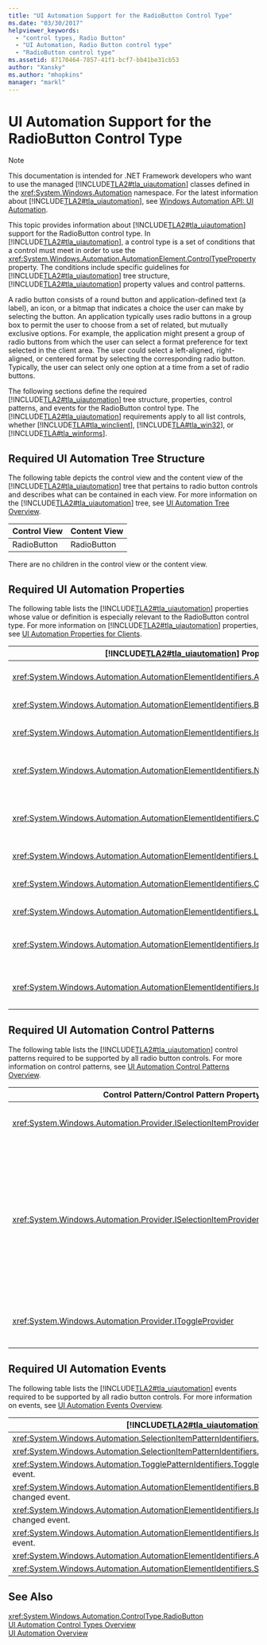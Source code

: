 ```yaml
---
title: "UI Automation Support for the RadioButton Control Type"
ms.date: "03/30/2017"
helpviewer_keywords: 
  - "control types, Radio Button"
  - "UI Automation, Radio Button control type"
  - "RadioButton control type"
ms.assetid: 87170464-7857-41f1-bcf7-bb41be31cb53
author: "Xansky"
ms.author: "mhopkins"
manager: "markl"
---
```

# UI Automation Support for the RadioButton Control Type
> [!NOTE]
>  This documentation is intended for .NET Framework developers who want to use the managed [!INCLUDE[TLA2#tla_uiautomation](../../../includes/tla2sharptla-uiautomation-md.md)] classes defined in the <xref:System.Windows.Automation> namespace. For the latest information about [!INCLUDE[TLA2#tla_uiautomation](../../../includes/tla2sharptla-uiautomation-md.md)], see [Windows Automation API: UI Automation](http://go.microsoft.com/fwlink/?LinkID=156746).  

 This topic provides information about [!INCLUDE[TLA2#tla_uiautomation](../../../includes/tla2sharptla-uiautomation-md.md)] support for the RadioButton control type. In [!INCLUDE[TLA2#tla_uiautomation](../../../includes/tla2sharptla-uiautomation-md.md)], a control type is a set of conditions that a control must meet in order to use the <xref:System.Windows.Automation.AutomationElement.ControlTypeProperty> property. The conditions include specific guidelines for [!INCLUDE[TLA2#tla_uiautomation](../../../includes/tla2sharptla-uiautomation-md.md)] tree structure, [!INCLUDE[TLA2#tla_uiautomation](../../../includes/tla2sharptla-uiautomation-md.md)] property values and control patterns.  

 A radio button consists of a round button and application-defined text (a label), an icon, or a bitmap that indicates a choice the user can make by selecting the button. An application typically uses radio buttons in a group box to permit the user to choose from a set of related, but mutually exclusive options. For example, the application might present a group of radio buttons from which the user can select a format preference for text selected in the client area. The user could select a left-aligned, right-aligned, or centered format by selecting the corresponding radio button. Typically, the user can select only one option at a time from a set of radio buttons.  

 The following sections define the required [!INCLUDE[TLA2#tla_uiautomation](../../../includes/tla2sharptla-uiautomation-md.md)] tree structure, properties, control patterns, and events for the RadioButton control type. The [!INCLUDE[TLA2#tla_uiautomation](../../../includes/tla2sharptla-uiautomation-md.md)] requirements apply to all list controls, whether [!INCLUDE[TLA#tla_winclient](../../../includes/tlasharptla-winclient-md.md)], [!INCLUDE[TLA#tla_win32](../../../includes/tlasharptla-win32-md.md)], or [!INCLUDE[TLA#tla_winforms](../../../includes/tlasharptla-winforms-md.md)].  

<a name="Required_UI_Automation_Tree_Structure"></a>   
## Required UI Automation Tree Structure  
 The following table depicts the control view and the content view of the [!INCLUDE[TLA2#tla_uiautomation](../../../includes/tla2sharptla-uiautomation-md.md)] tree that pertains to radio button controls and describes what can be contained in each view. For more information on the [!INCLUDE[TLA2#tla_uiautomation](../../../includes/tla2sharptla-uiautomation-md.md)] tree, see [UI Automation Tree Overview](../../../docs/framework/ui-automation/ui-automation-tree-overview.md).  


|Control View|Content View|  
|------------------|------------------|  
|RadioButton|RadioButton|  

 There are no children in the control view or the content view.  

<a name="Required_UI_Automation_Properties"></a>   
## Required UI Automation Properties  
 The following table lists the [!INCLUDE[TLA2#tla_uiautomation](../../../includes/tla2sharptla-uiautomation-md.md)] properties whose value or definition is especially relevant to the RadioButton control type. For more information on [!INCLUDE[TLA2#tla_uiautomation](../../../includes/tla2sharptla-uiautomation-md.md)] properties, see [UI Automation Properties for Clients](../../../docs/framework/ui-automation/ui-automation-properties-for-clients.md).  


| [!INCLUDE[TLA2#tla_uiautomation](../../../includes/tla2sharptla-uiautomation-md.md)] Property |     Value      |                                                                               Notes                                                                               |
|-----------------------------------------------------------------------------------------------|----------------|-------------------------------------------------------------------------------------------------------------------------------------------------------------------|
|      <xref:System.Windows.Automation.AutomationElementIdentifiers.AutomationIdProperty>       |   See notes.   |                                       The value of this property needs to be unique across all controls in an application.                                        |
|    <xref:System.Windows.Automation.AutomationElementIdentifiers.BoundingRectangleProperty>    |   See notes.   |                                                     The outermost rectangle that contains the whole control.                                                      |
|   <xref:System.Windows.Automation.AutomationElementIdentifiers.IsKeyboardFocusableProperty>   |   See notes.   |                                             If the control can receive keyboard focus, it must support this property.                                             |
|          <xref:System.Windows.Automation.AutomationElementIdentifiers.NameProperty>           |   See notes.   |                          The radio button control’s name is the text that is displayed beside the button that maintains selection state.                          |
|     <xref:System.Windows.Automation.AutomationElementIdentifiers.ClickablePointProperty>      |   See notes.   |                The radio button control’s clickable point MUST be a point that sets selection on the radio button if clicked with a mouse pointer.                |
|        <xref:System.Windows.Automation.AutomationElementIdentifiers.LabeledByProperty>        |     `Null`     |                                                             Radio buttons are self-labeling controls.                                                             |
|       <xref:System.Windows.Automation.AutomationElementIdentifiers.ControlTypeProperty>       |  RadioButton   |                            This value is the same for all [!INCLUDE[TLA2#tla_ui](../../../includes/tla2sharptla-ui-md.md)] frameworks.                            |
|  <xref:System.Windows.Automation.AutomationElementIdentifiers.LocalizedControlTypeProperty>   | "radio button" |                                                  Localized string corresponding to the RadioButton Control Type.                                                  |
|    <xref:System.Windows.Automation.AutomationElementIdentifiers.IsContentElementProperty>     |      True      | The radio button control is always included in the content view of the [!INCLUDE[TLA2#tla_uiautomation](../../../includes/tla2sharptla-uiautomation-md.md)] tree. |
|    <xref:System.Windows.Automation.AutomationElementIdentifiers.IsControlElementProperty>     |      True      | The radio button control is always included in the control view of the [!INCLUDE[TLA2#tla_uiautomation](../../../includes/tla2sharptla-uiautomation-md.md)] tree. |

<a name="Required_UI_Automation_Control_Patterns"></a>   
## Required UI Automation Control Patterns  
 The following table lists the [!INCLUDE[TLA2#tla_uiautomation](../../../includes/tla2sharptla-uiautomation-md.md)] control patterns required to be supported by all radio button controls. For more information on control patterns, see [UI Automation Control Patterns Overview](../../../docs/framework/ui-automation/ui-automation-control-patterns-overview.md).  


|                        Control Pattern/Control Pattern Property                        | Support/Value |                                                                                                                                                                                                       Notes                                                                                                                                                                                                       |
|----------------------------------------------------------------------------------------|---------------|-------------------------------------------------------------------------------------------------------------------------------------------------------------------------------------------------------------------------------------------------------------------------------------------------------------------------------------------------------------------------------------------------------------------|
|            <xref:System.Windows.Automation.Provider.ISelectionItemProvider>            |      Yes      |                                                                                                                                                      All radio button controls must support the Selection Item pattern to enable themselves to be selected.                                                                                                                                                       |
| <xref:System.Windows.Automation.Provider.ISelectionItemProvider.SelectionContainer%2A> |  See notes.   | The `SelectionContainerProperty` must always be completed so that a UI Automation client can determine what other radio buttons within a specific context relate to one another.  For the [!INCLUDE[TLA#tla_win32](../../../includes/tlasharptla-win32-md.md)] version of the radio button, this property will not be supported because it is not possible to obtain this information from that legacy framework. |
|               <xref:System.Windows.Automation.Provider.IToggleProvider>                |     Never     |                                                                                                                                           The radio button cannot cycle through its state once it has been set.  This pattern must never be supported on radio button.                                                                                                                                            |

<a name="Required_UI_Automation_Events"></a>   
## Required UI Automation Events  
 The following table lists the [!INCLUDE[TLA2#tla_uiautomation](../../../includes/tla2sharptla-uiautomation-md.md)] events required to be supported by all radio button controls. For more information on events, see [UI Automation Events Overview](../../../docs/framework/ui-automation/ui-automation-events-overview.md).  


|           [!INCLUDE[TLA2#tla_uiautomation](../../../includes/tla2sharptla-uiautomation-md.md)] Event            | Support  | Notes |
|-----------------------------------------------------------------------------------------------------------------|----------|-------|
|        <xref:System.Windows.Automation.SelectionItemPatternIdentifiers.ElementRemovedFromSelectionEvent>        | Required | None  |
|              <xref:System.Windows.Automation.SelectionItemPatternIdentifiers.ElementSelectedEvent>              | Required | None  |
|      <xref:System.Windows.Automation.TogglePatternIdentifiers.ToggleStateProperty> property-changed event.      |  Never   | None  |
| <xref:System.Windows.Automation.AutomationElementIdentifiers.BoundingRectangleProperty> property-changed event. | Required | None  |
|    <xref:System.Windows.Automation.AutomationElementIdentifiers.IsOffscreenProperty> property-changed event.    | Required | None  |
|     <xref:System.Windows.Automation.AutomationElementIdentifiers.IsEnabledProperty> property-changed event.     | Required | None  |
|            <xref:System.Windows.Automation.AutomationElementIdentifiers.AutomationFocusChangedEvent>            | Required | None  |
|               <xref:System.Windows.Automation.AutomationElementIdentifiers.StructureChangedEvent>               | Required | None  |

## See Also  
 <xref:System.Windows.Automation.ControlType.RadioButton>  
 [UI Automation Control Types Overview](../../../docs/framework/ui-automation/ui-automation-control-types-overview.md)  
 [UI Automation Overview](../../../docs/framework/ui-automation/ui-automation-overview.md)

